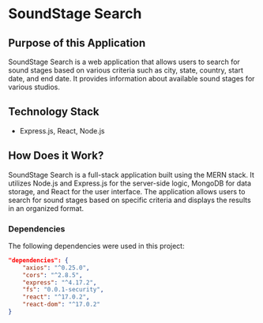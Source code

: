 # SoundStage Search

## Purpose of this Application
SoundStage Search is a web application that allows users to search for sound stages based on various criteria such as city, state, country, start date, and end date. It provides information about available sound stages for various studios.

## Technology Stack
- Express.js, React, Node.js

## How Does it Work?
SoundStage Search is a full-stack application built using the MERN stack. It utilizes Node.js and Express.js for the server-side logic, MongoDB for data storage, and React for the user interface. The application allows users to search for sound stages based on specific criteria and displays the results in an organized format.

### Dependencies
The following dependencies were used in this project:
```json
"dependencies": {
    "axios": "^0.25.0",
    "cors": "^2.8.5",
    "express": "^4.17.2",
    "fs": "0.0.1-security",
    "react": "^17.0.2",
    "react-dom": "^17.0.2"
}
